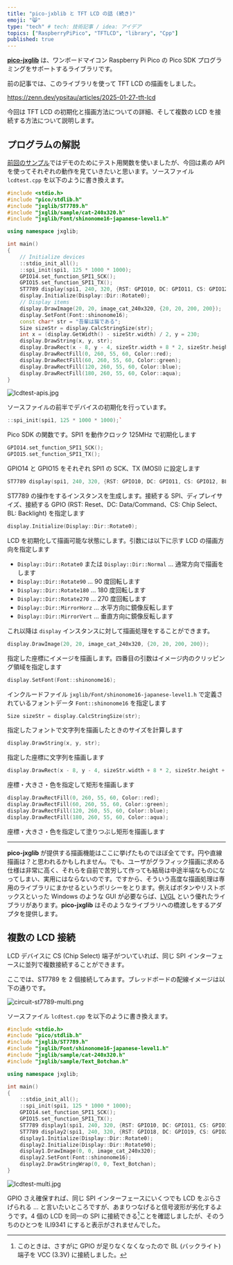 ```yaml
---
title: "pico-jxblib と TFT LCD の話 (続き)"
emoji: "😸"
type: "tech" # tech: 技術記事 / idea: アイデア
topics: ["RaspberryPiPico", "TFTLCD", "library", "Cpp"]
published: true
---
```

[**pico-jxglib**](https://zenn.dev/ypsitau/articles/2025-01-24-jxglib-intro) は、ワンボードマイコン Raspberry Pi Pico の Pico SDK プログラミングをサポートするライブラリです。

前の記事では、このライブラリを使って TFT LCD の描画をしました。

https://zenn.dev/ypsitau/articles/2025-01-27-tft-lcd

今回は TFT LCD の初期化と描画方法についての詳細、そして複数の LCD を接続する方法について説明します。

## プログラムの解説

[前回のサンプル](https://zenn.dev/ypsitau/articles/2025-01-27-tft-lcd#tft-lcd-%E3%81%AE%E6%8F%8F%E7%94%BB)ではデモのためにテスト用関数を使いましたが、今回は素の API を使ってそれぞれの動作を見ていきたいと思います。ソースファイル `lcdtest.cpp` を以下のように書き換えます。

```cpp:lcdtest.cpp
#include <stdio.h>
#include "pico/stdlib.h"
#include "jxglib/ST7789.h"
#include "jxglib/sample/cat-240x320.h"
#include "jxglib/Font/shinonome16-japanese-level1.h"

using namespace jxglib;

int main()
{
    // Initialize devices
    ::stdio_init_all();
    ::spi_init(spi1, 125 * 1000 * 1000);
    GPIO14.set_function_SPI1_SCK();
    GPIO15.set_function_SPI1_TX();
    ST7789 display(spi1, 240, 320, {RST: GPIO10, DC: GPIO11, CS: GPIO12, BL: GPIO13});
    display.Initialize(Display::Dir::Rotate0);
    // Display items
    display.DrawImage(20, 20, image_cat_240x320, {20, 20, 200, 200});
    display.SetFont(Font::shinonome16);
    const char* str = "吾輩は猫である";
    Size sizeStr = display.CalcStringSize(str);
    int x = (display.GetWidth() - sizeStr.width) / 2, y = 230;
    display.DrawString(x, y, str);
    display.DrawRect(x - 8, y - 4, sizeStr.width + 8 * 2, sizeStr.height + 4 * 2, Color::white);
    display.DrawRectFill(0, 260, 55, 60, Color::red);
    display.DrawRectFill(60, 260, 55, 60, Color::green);
    display.DrawRectFill(120, 260, 55, 60, Color::blue);
    display.DrawRectFill(180, 260, 55, 60, Color::aqua);
}
```

![lcdtest-apis.jpg](/images/2025-01-31-tft-lcd-cont/lcdtest-apis.jpg)

ソースファイルの前半でデバイスの初期化を行っています。

```cpp
::spi_init(spi1, 125 * 1000 * 1000);`
```

Pico SDK の関数です。SPI1 を動作クロック 125MHz で初期化します

```cpp
GPIO14.set_function_SPI1_SCK();
GPIO15.set_function_SPI1_TX();
```

GPIO14 と GPIO15 をそれぞれ SPI1 の SCK、TX (MOSI) に設定します

```cpp
ST7789 display(spi1, 240, 320, {RST: GPIO10, DC: GPIO11, CS: GPIO12, BL: GPIO13});
```

ST7789 の操作をするインスタンスを生成します。接続する SPI、ディプレイサイズ、接続する GPIO (RST: Reset、DC: Data/Command、CS: Chip Select、BL: Backlight) を指定します

```cpp
display.Initialize(Display::Dir::Rotate0);
```

LCD を初期化して描画可能な状態にします。引数には以下に示す LCD の描画方向を指定します

- `Display::Dir::Rotate0` または `Display::Dir::Normal` ... 通常方向で描画をします
- `Display::Dir::Rotate90` ... 90 度回転します
- `Display::Dir::Rotate180` ... 180 度回転します
- `Display::Dir::Rotate270` ... 270 度回転します
- `Display::Dir::MirrorHorz` ... 水平方向に鏡像反転します
- `Display::Dir::MirrorVert` ... 垂直方向に鏡像反転します

これ以降は `display` インスタンスに対して描画処理をすることができます。

```cpp
display.DrawImage(20, 20, image_cat_240x320, {20, 20, 200, 200});
```

指定した座標にイメージを描画します。四番目の引数はイメージ内のクリッピング領域を指定します

```cpp
display.SetFont(Font::shinonome16);
```

インクルードファイル `jxglib/Font/shinonome16-japanese-level1.h` で定義されているフォントデータ `Font::shinonome16` を指定します

```cpp
Size sizeStr = display.CalcStringSize(str);
```

指定したフォントで文字列を描画したときのサイズを計算します

```cpp
display.DrawString(x, y, str);
```

指定した座標に文字列を描画します

```cpp
display.DrawRect(x - 8, y - 4, sizeStr.width + 8 * 2, sizeStr.height + 4 * 2, Color::white);
```

座標・大きさ・色を指定して矩形を描画します

```cpp
display.DrawRectFill(0, 260, 55, 60, Color::red);
display.DrawRectFill(60, 260, 55, 60, Color::green);
display.DrawRectFill(120, 260, 55, 60, Color::blue);
display.DrawRectFill(180, 260, 55, 60, Color::aqua);
```

座標・大きさ・色を指定して塗りつぶし矩形を描画します

- - -

**pico-jxglib** が提供する描画機能はここに挙げたものでほぼ全てです。円や直線描画は？と思われるかもしれません。でも、ユーザがグラフィック描画に求める仕様は非常に高く、それらを自前で苦労して作っても結局は中途半端なものになってしまい、実用にはならないのです。ですから、そういう高度な描画処理は専用のライブラリにまかせるというポリシーをとります。例えばボタンやリストボックスといった Windows のような GUI が必要ならば、[LVGL](https://lvgl.io/) という優れたライブラリがあります。**pico-jxglib** はそのようなライブラリへの橋渡しをするアダプタを提供します。

## 複数の LCD 接続

LCD デバイスに CS (Chip Select) 端子がついていれば、同じ SPI インターフェースに並列で複数接続することができます。

ここでは、ST7789 を 2 個接続してみます。ブレッドボードの配線イメージは以下の通りです。

![circuit-st7789-multi.png](/images/2025-01-31-tft-lcd-cont/circuit-st7789-multi.png)

ソースファイル `lcdtest.cpp` を以下のように書き換えます。

```cpp:lcdtest.cpp
#include <stdio.h>
#include "pico/stdlib.h"
#include "jxglib/ST7789.h"
#include "jxglib/Font/shinonome16-japanese-level1.h"
#include "jxglib/sample/cat-240x320.h"
#include "jxglib/sample/Text_Botchan.h"

using namespace jxglib;

int main()
{
    ::stdio_init_all();
    ::spi_init(spi1, 125 * 1000 * 1000);
    GPIO14.set_function_SPI1_SCK();
    GPIO15.set_function_SPI1_TX();
    ST7789 display1(spi1, 240, 320, {RST: GPIO10, DC: GPIO11, CS: GPIO12, BL: GPIO13});
    ST7789 display2(spi1, 240, 320, {RST: GPIO18, DC: GPIO19, CS: GPIO20, BL: GPIO21});
    display1.Initialize(Display::Dir::Rotate0);
    display2.Initialize(Display::Dir::Rotate90);
    display1.DrawImage(0, 0, image_cat_240x320);
    display2.SetFont(Font::shinonome16);
    display2.DrawStringWrap(0, 0, Text_Botchan);
}
```

![lcdtest-multi.jpg](/images/2025-01-31-tft-lcd-cont/lcdtest-multi.jpg)

GPIO さえ確保すれば、同じ SPI インターフェースにいくつでも LCD をぶらさげられる ... と言いたいところですが、あまりつなげると信号波形が劣化するようです。4 個の LCD を同一の SPI に接続できる[^multi-connect]ことを確認しましたが、そのうちのひとつを ILI9341 にすると表示がされませんでした。

[^multi-connect]: このときは、さすがに GPIO が足りなくなくなったので BL (バックライト) 端子を VCC (3.3V) に接続しました。
